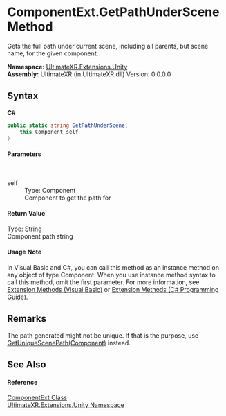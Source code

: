 # ComponentExt.GetPathUnderScene Method 
 

Gets the full path under current scene, including all parents, but scene name, for the given component.

**Namespace:**&nbsp;<a href="N_UltimateXR_Extensions_Unity">UltimateXR.Extensions.Unity</a><br />**Assembly:**&nbsp;UltimateXR (in UltimateXR.dll) Version: 0.0.0.0

## Syntax

**C#**<br />
``` C#
public static string GetPathUnderScene(
	this Component self
)
```


#### Parameters
&nbsp;<dl><dt>self</dt><dd>Type: Component<br />Component to get the path for</dd></dl>

#### Return Value
Type: <a href="https://docs.microsoft.com/dotnet/api/system.string" target="_blank" rel="noopener noreferrer">String</a><br />Component path string

#### Usage Note
In Visual Basic and C#, you can call this method as an instance method on any object of type Component. When you use instance method syntax to call this method, omit the first parameter. For more information, see <a href="https://docs.microsoft.com/dotnet/visual-basic/programming-guide/language-features/procedures/extension-methods" target="_blank" rel="noopener noreferrer">Extension Methods (Visual Basic)</a> or <a href="https://docs.microsoft.com/dotnet/csharp/programming-guide/classes-and-structs/extension-methods" target="_blank" rel="noopener noreferrer">Extension Methods (C# Programming Guide)</a>.

## Remarks
The path generated might not be unique. If that is the purpose, use <a href="M_UltimateXR_Extensions_Unity_ComponentExt_GetUniqueScenePath">GetUniqueScenePath(Component)</a> instead.

## See Also


#### Reference
<a href="T_UltimateXR_Extensions_Unity_ComponentExt">ComponentExt Class</a><br /><a href="N_UltimateXR_Extensions_Unity">UltimateXR.Extensions.Unity Namespace</a><br />